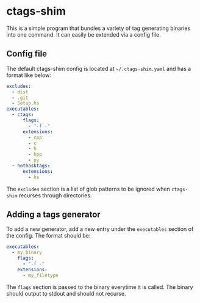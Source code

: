 # ctags-shim

This is a simple program that bundles a variety of tag generating binaries into one command. It can easily be extended via a config file.

## Config file

The default ctags-shim config is located at `~/.ctags-shim.yaml` and has a format like below:
```yaml
excludes:
  - dist
  - .git
  - Setup.hs
executables:
  - ctags:
      flags:
        - "-f -"
      extensions:
        - cpp
        - c
        - h
        - hpp
        - py
  - hothasktags:
      extensions:
        - hs
```

The `excludes` section is a list of glob patterns to be ignored when `ctags-shim` recurses through directories.

## Adding a tags generator

To add a new generator, add a new entry under the `executables` section of the config. The format should be:
```yaml
executables:
  - my_binary
    flags:
      - "-f -"
    extensions:
      - my_filetype
```

The `flags` section is passed to the binary everytime it is called. The binary should output to stdout and should not recurse.
